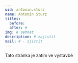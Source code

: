 ```yaml
---
uid: antonin.sturz
name: Antonín Sturz
titles:
  before:
  after: #
img: # sehnat
description: # zajistit
mail: # - zjistit
---
```


Tato stránka je zatím ve výstavbě
